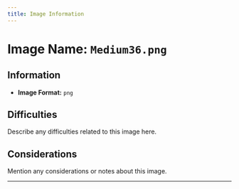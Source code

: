 ```yaml
---
title: Image Information
---
```


# Image Name: `Medium36.png`

## Information

- **Image Format:** `png`

## Difficulties

Describe any difficulties related to this image here.

## Considerations

Mention any considerations or notes about this image.

---
